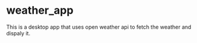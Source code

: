 # weather_app
This is a desktop app that uses open weather api to fetch the weather and dispaly it.
